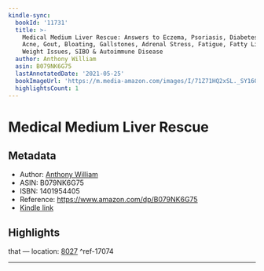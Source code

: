 ```yaml
---
kindle-sync:
  bookId: '11731'
  title: >-
    Medical Medium Liver Rescue: Answers to Eczema, Psoriasis, Diabetes, Strep,
    Acne, Gout, Bloating, Gallstones, Adrenal Stress, Fatigue, Fatty Liver,
    Weight Issues, SIBO & Autoimmune Disease
  author: Anthony William
  asin: B079NK6G75
  lastAnnotatedDate: '2021-05-25'
  bookImageUrl: 'https://m.media-amazon.com/images/I/71Z71HQ2xSL._SY160.jpg'
  highlightsCount: 1
---
```

# Medical Medium Liver Rescue
## Metadata
* Author: [Anthony William](https://www.amazon.com/Anthony-William/e/B01062IX0K/ref=dp_byline_cont_ebooks_1)
* ASIN: B079NK6G75
* ISBN: 1401954405
* Reference: https://www.amazon.com/dp/B079NK6G75
* [Kindle link](kindle://book?action=open&asin=B079NK6G75)

## Highlights
that — location: [8027](kindle://book?action=open&asin=B079NK6G75&location=8027) ^ref-17074

---
